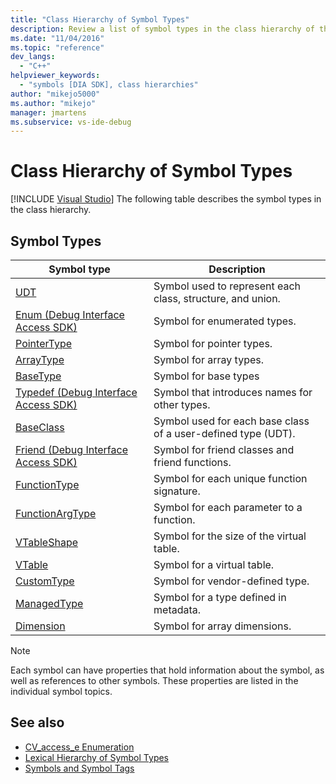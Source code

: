 ```yaml
---
title: "Class Hierarchy of Symbol Types"
description: Review a list of symbol types in the class hierarchy of the Visual Studio debug interface access SDK.
ms.date: "11/04/2016"
ms.topic: "reference"
dev_langs:
  - "C++"
helpviewer_keywords:
  - "symbols [DIA SDK], class hierarchies"
author: "mikejo5000"
ms.author: "mikejo"
manager: jmartens
ms.subservice: vs-ide-debug
---
```

# Class Hierarchy of Symbol Types

 [!INCLUDE [Visual Studio](~/includes/applies-to-version/vs-windows-only.md)]
The following table describes the symbol types in the class hierarchy.

## Symbol Types

|Symbol type|Description|
|-----------------|-----------------|
|[UDT](../../debugger/debug-interface-access/udt.md)|Symbol used to represent each class, structure, and union.|
|[Enum (Debug Interface Access SDK)](../../debugger/debug-interface-access/enum-debug-interface-access-sdk.md)|Symbol for enumerated types.|
|[PointerType](../../debugger/debug-interface-access/pointertype.md)|Symbol for pointer types.|
|[ArrayType](../../debugger/debug-interface-access/arraytype.md)|Symbol for array types.|
|[BaseType](../../debugger/debug-interface-access/basetype.md)|Symbol for base types|
|[Typedef (Debug Interface Access SDK)](../../debugger/debug-interface-access/typedef-debug-interface-access-sdk.md)|Symbol that introduces names for other types.|
|[BaseClass](../../debugger/debug-interface-access/baseclass.md)|Symbol used for each base class of a user-defined type (UDT).|
|[Friend (Debug Interface Access SDK)](../../debugger/debug-interface-access/friend-debug-interface-access-sdk.md)|Symbol for friend classes and friend functions.|
|[FunctionType](../../debugger/debug-interface-access/functiontype.md)|Symbol for each unique function signature.|
|[FunctionArgType](../../debugger/debug-interface-access/functionargtype.md)|Symbol for each parameter to a function.|
|[VTableShape](../../debugger/debug-interface-access/vtableshape.md)|Symbol for the size of the virtual table.|
|[VTable](../../debugger/debug-interface-access/vtable.md)|Symbol for a virtual table.|
|[CustomType](../../debugger/debug-interface-access/customtype.md)|Symbol for vendor-defined type.|
|[ManagedType](../../debugger/debug-interface-access/managedtype.md)|Symbol for a type defined in metadata.|
|[Dimension](../../debugger/debug-interface-access/dimension.md)|Symbol for array dimensions.|

> [!NOTE]
> Each symbol can have properties that hold information about the symbol, as well as references to other symbols. These properties are listed in the individual symbol topics.

## See also
- [CV_access_e Enumeration](../../debugger/debug-interface-access/cv-access-e.md)
- [Lexical Hierarchy of Symbol Types](../../debugger/debug-interface-access/lexical-hierarchy-of-symbol-types.md)
- [Symbols and Symbol Tags](../../debugger/debug-interface-access/symbols-and-symbol-tags.md)
